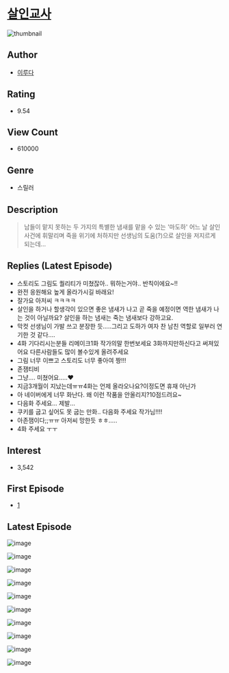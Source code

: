 # [살인교사](https://comic.naver.com/bestChallenge/list?titleId=767872)
![thumbnail](https://image-comic.pstatic.net/user_contents_data/challenge_comic/2023/03/02/340473/upload_4050196450076866361_480x623.jpeg)

## Author
- [이루다](https://comic.naver.com/artistTitle?id=340473)

## Rating
- 9.54

## View Count
- 610000

## Genre
- 스릴러

## Description
> 남들이 맡지 못하는 두 가지의 특별한 냄새를 맡을 수 있는 '마도하' 어느 날 살인 사건에 휘말리며 죽을 위기에 처하지만 선생님의 도움(?)으로 살인을 저지르게 되는데...

## Replies (Latest Episode)
- 스토리도 그림도 퀄리티가 미쳤잖아.. 뭐하는거야.. 반칙이에요~!!
- 완전 응원해요 높게 올라가시길 바래요!
- 잘가요 아저씨 ㅋㅋㅋㅋ
- 살인을 하거나 할생각이 있으면 좋은 냄새가 나고 곧 죽을 예정이면 역한 냄새가 나는 것이 아닐까요? 살인을 하는 냄새는 죽는 냄새보다 강하고요.
- 막컷 선생님이 가발 쓰고 분장한 듯.....그리고 도하가 여자 찬 남친 역할로 일부러 연기한 것 같다....
- 4화 기다리시는분들 리메이크1화 작가의말 한번보세요 3화까지만하신다고 써져있어요 다른사람들도 많이 볼수있게 올려주세요
- 그림 너무 이쁘고 스토리도 너무 좋아여 짱!!!
- 존잼티비
- 그냥.... 미쳤어요.....❤
- 지금3개월이 지났는데ㅠㅠ4화는 언제 올라오나요?이정도면 휴재 아닌가
- 아 네이버에게 너무 화난다. 왜 이런 작품을 안올리지?10점드려요~
- 다음화 주세요... 제발...
- 쿠키를 굽고 싶어도 못 굽는 만화.. 다음화 주세요 작가님!!!!
- 아존잼이다;;ㅠㅠ 아저씨 망한듯 ㅎㅎ.....
- 4화 주세요 ㅜㅜ

## Interest
- 3,542

## First Episode
- [1](https://comic.naver.com/bestChallenge/detail?titleId=767872&no=1)

## Latest Episode
![image](https://image-comic.pstatic.net/user_contents_data/challenge_comic/2021/12/06/340473/upload_4050484495578904113.jpeg)

![image](https://image-comic.pstatic.net/user_contents_data/challenge_comic/2021/12/06/340473/upload_3977302109738709300.jpeg)

![image](https://image-comic.pstatic.net/user_contents_data/challenge_comic/2021/12/06/340473/upload_3473172734898693734.jpeg)

![image](https://image-comic.pstatic.net/user_contents_data/challenge_comic/2021/12/06/340473/upload_3558798516383461425.jpeg)

![image](https://image-comic.pstatic.net/user_contents_data/challenge_comic/2021/12/06/340473/upload_7363720068329387056.jpeg)

![image](https://image-comic.pstatic.net/user_contents_data/challenge_comic/2021/12/06/340473/upload_3834083243434992952.jpeg)

![image](https://image-comic.pstatic.net/user_contents_data/challenge_comic/2021/12/06/340473/upload_7077800686039491172.jpeg)

![image](https://image-comic.pstatic.net/user_contents_data/challenge_comic/2021/12/06/340473/upload_3978478579375748151.jpeg)

![image](https://image-comic.pstatic.net/user_contents_data/challenge_comic/2021/12/06/340473/upload_3617904770509124401.jpeg)

![image](https://image-comic.pstatic.net/user_contents_data/challenge_comic/2021/12/06/340473/upload_7378132260605211748.jpeg)
